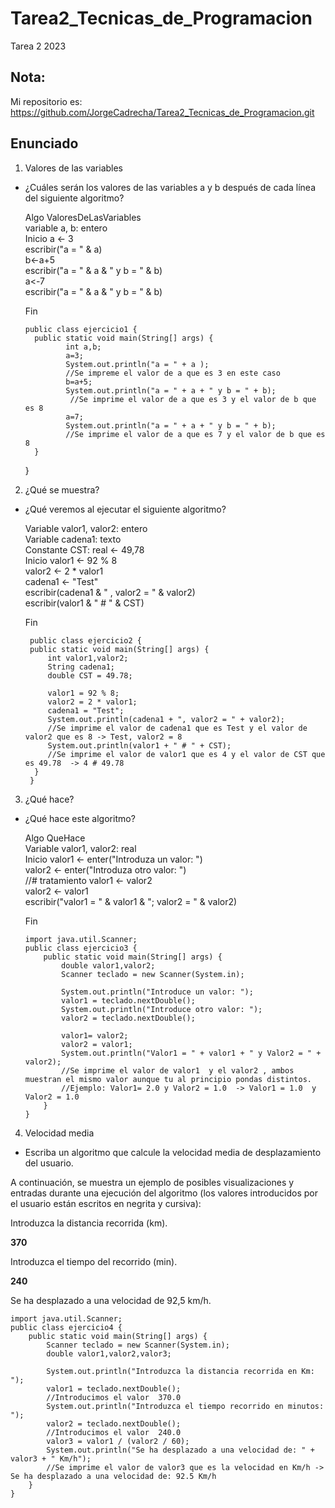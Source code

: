 # Tarea2_Tecnicas_de_Programacion
Tarea 2 2023

## Nota:
Mi repositorio es: https://github.com/JorgeCadrecha/Tarea2_Tecnicas_de_Programacion.git



## Enunciado
1. Valores de las variables
* ¿Cuáles serán los valores de las variables a y b después de cada línea del siguiente algoritmo?

  Algo ValoresDeLasVariables  
    variable a, b: entero  
  Inicio 
     a <- 3  
    escribir("a = " & a)  
    b<-a+5  
    escribir("a = " & a & " y b = " & b)  
    a<-7  
    escribir("a = " & a & " y b = " & b)  
    
  Fin 
  
      public class ejercicio1 {
        public static void main(String[] args) {
               int a,b;
               a=3;
               System.out.println("a = " + a );
               //Se impreme el valor de a que es 3 en este caso
               b=a+5;
               System.out.println("a = " + a + " y b = " + b);
                //Se imprime el valor de a que es 3 y el valor de b que es 8
               a=7;
               System.out.println("a = " + a + " y b = " + b);
               //Se imprime el valor de a que es 7 y el valor de b que es 8
        }
    }
  
2. ¿Qué se muestra?
 * ¿Qué veremos al ejecutar el siguiente algoritmo?
 
    Variable valor1, valor2: entero  
    Variable cadena1: texto  
    Constante CST: real <- 49,78  
    Inicio
      valor1 <- 92 % 8  
      valor2 <- 2 * valor1  
      cadena1 <- "Test"  
      escribir(cadena1 & " , valor2 = " & valor2)  
      escribir(valor1 & " # " & CST)
      
    Fin 
         
        public class ejercicio2 {
        public static void main(String[] args) {
            int valor1,valor2;
            String cadena1;
            double CST = 49.78;

            valor1 = 92 % 8;
            valor2 = 2 * valor1;
            cadena1 = "Test";
            System.out.println(cadena1 + ", valor2 = " + valor2);
            //Se imprime el valor de cadena1 que es Test y el valor de valor2 que es 8 -> Test, valor2 = 8
            System.out.println(valor1 + " # " + CST);
            //Se imprime el valor de valor1 que es 4 y el valor de CST que es 49.78  -> 4 # 49.78
         }
        }

3. ¿Qué hace?
* ¿Qué hace este algoritmo?

    Algo QueHace   
    Variable valor1, valor2: real  
    Inicio 
      valor1 <- enter("Introduza un valor: ")  
      valor2 <- enter("Introduza otro valor: ")  
      //# tratamiento
      valor1 <- valor2  
      valor2 <- valor1  
      escribir("valor1 = " & valor1 & "; valor2 = " & valor2)
      
    Fin 
    
      import java.util.Scanner;
      public class ejercicio3 {
          public static void main(String[] args) {
              double valor1,valor2;
              Scanner teclado = new Scanner(System.in);

              System.out.println("Introduce un valor: ");
              valor1 = teclado.nextDouble();
              System.out.println("Introduce otro valor: ");
              valor2 = teclado.nextDouble();

              valor1= valor2;
              valor2 = valor1;
              System.out.println("Valor1 = " + valor1 + " y Valor2 = " + valor2);
              //Se imprime el valor de valor1  y el valor2 , ambos muestran el mismo valor aunque tu al principio pondas distintos.
              //Ejemplo: Valor1= 2.0 y Valor2 = 1.0  -> Valor1 = 1.0  y Valor2 = 1.0 
          }
      }
    
       

4. Velocidad media
* Escriba un algoritmo que calcule la velocidad media de desplazamiento del usuario.
 
A continuación, se muestra un ejemplo de posibles visualizaciones y entradas durante una ejecución del algoritmo (los valores introducidos por el usuario están escritos en negrita y cursiva):

   Introduzca la distancia recorrida (km).
   
   **370**
  
  Introduzca el tiempo del recorrido (min).
   
   **240**
   
   Se ha desplazado a una velocidad de 92,5 km/h.
   
    import java.util.Scanner;
    public class ejercicio4 {
        public static void main(String[] args) {
            Scanner teclado = new Scanner(System.in);
            double valor1,valor2,valor3;

            System.out.println("Introduzca la distancia recorrida en Km: ");
            valor1 = teclado.nextDouble();
            //Introducimos el valor  370.0
            System.out.println("Introduzca el tiempo recorrido en minutos: ");
            valor2 = teclado.nextDouble();
            //Introducimos el valor  240.0
            valor3 = valor1 / (valor2 / 60);
            System.out.println("Se ha desplazado a una velocidad de: " + valor3 + " Km/h"); 
            //Se imprime el valor de valor3 que es la velocidad en Km/h -> Se ha desplazado a una velocidad de: 92.5 Km/h
        }
    }
